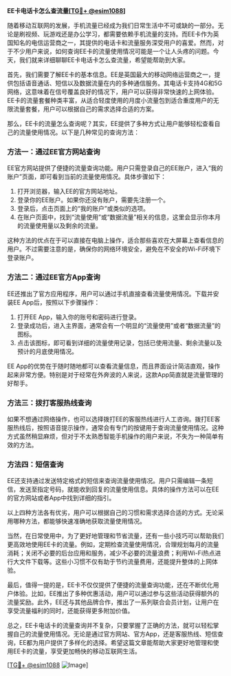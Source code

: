**EE卡电话卡怎么查流量[[TG💪+ @esim1088](https://t.me/s/esim1088)]**

随着移动互联网的发展，手机流量已经成为我们日常生活中不可或缺的一部分。无论是刷视频、玩游戏还是办公学习，都需要依赖手机流量的支持。而EE卡作为英国知名的电信运营商之一，其提供的电话卡和流量服务深受用户的喜爱。然而，对于不少用户来说，如何查询EE卡的流量使用情况可能是一个让人头疼的问题。今天，我们就来详细聊聊EE卡电话卡怎么查流量，希望能帮助到大家。

首先，我们需要了解EE卡的基本信息。EE是英国最大的移动网络运营商之一，提供包括语音通话、短信以及数据流量在内的多种通信服务。其电话卡支持4G和5G网络，这意味着在信号覆盖良好的情况下，用户可以获得非常快速的上网体验。EE卡的流量套餐种类丰富，从适合轻度使用的月度小流量包到适合重度用户的无限流量套餐，用户可以根据自己的需求选择合适的方案。

那么，EE卡的流量怎么查询呢？其实，EE提供了多种方式让用户能够轻松查看自己的流量使用情况。以下是几种常见的查询方法：

### 方法一：通过EE官方网站查询

EE官方网站提供了便捷的流量查询功能。用户只需登录自己的EE账户，进入“我的账户”页面，即可看到当前的流量使用情况。具体步骤如下：

1. 打开浏览器，输入EE的官方网站地址。
2. 登录你的EE账户。如果你还没有账户，需要先注册一个。
3. 登录后，点击页面上的“我的账户”或类似的选项。
4. 在账户页面中，找到“流量使用”或“数据流量”相关的信息，这里会显示你本月的流量使用量以及剩余的流量。

这种方法的优点在于可以直接在电脑上操作，适合那些喜欢在大屏幕上查看信息的用户。不过需要注意的是，确保你的网络环境安全，避免在不安全的Wi-Fi环境下登录账户。

### 方法二：通过EE官方App查询

EE还推出了官方应用程序，用户可以通过手机直接查看流量使用情况。下载并安装EE App后，按照以下步骤操作：

1. 打开EE App，输入你的账号和密码进行登录。
2. 登录成功后，进入主界面，通常会有一个明显的“流量使用”或者“数据流量”的图标。
3. 点击该图标，即可看到详细的流量使用记录，包括已使用流量、剩余流量以及预计的月底使用情况。

EE App的优势在于随时随地都可以查看流量信息，而且界面设计简洁直观，操作起来非常方便。特别是对于经常在外奔波的人来说，这款App简直就是流量管理的好帮手。

### 方法三：拨打客服热线查询

如果不想通过网络操作，也可以选择拨打EE的客服热线进行人工咨询。拨打EE客服热线后，按照语音提示操作，通常会有专门的按键用于查询流量使用情况。这种方式虽然稍显麻烦，但对于不太熟悉智能手机操作的用户来说，不失为一种简单有效的方法。

### 方法四：短信查询

EE还支持通过发送特定格式的短信来查询流量使用情况。用户只需编辑一条短信，发送至指定号码，就能收到回复的流量使用信息。具体的操作方法可以在EE的官方网站或者App中找到详细的指引。

以上四种方法各有优劣，用户可以根据自己的习惯和需求选择合适的方式。无论采用哪种方法，都能够快速准确地获取流量使用情况。

当然，在日常使用中，为了更好地管理和节省流量，还有一些小技巧可以帮助我们更高效地使用EE卡的流量。例如，定期检查流量使用情况，合理规划每月的流量消耗；关闭不必要的后台应用和服务，减少不必要的流量浪费；利用Wi-Fi热点进行大文件下载等。这些小习惯不仅有助于节约流量费用，还能提升整体的上网体验。

最后，值得一提的是，EE卡不仅仅提供了便捷的流量查询功能，还在不断优化用户体验。比如，EE推出了多种优惠活动，用户可以通过参与这些活动获得额外的流量奖励。此外，EE还与其他品牌合作，推出了一系列联合会员计划，让用户在享受流量福利的同时，还能获得更多附加价值。

总之，EE卡电话卡的流量查询并不复杂，只要掌握了正确的方法，就可以轻松掌握自己的流量使用情况。无论是通过官方网站、官方App，还是客服热线、短信查询，EE都为用户提供了多样化的选择。希望这篇文章能帮助大家更好地管理和使用EE卡的流量，享受更加畅快的移动互联网生活。

[[TG💪+ @esim1088](https://t.me/s/esim1088) ![Image](https://i.postimg.cc/4NQfJmqS/Snipaste-2025-05-13-00-14-12.png)]